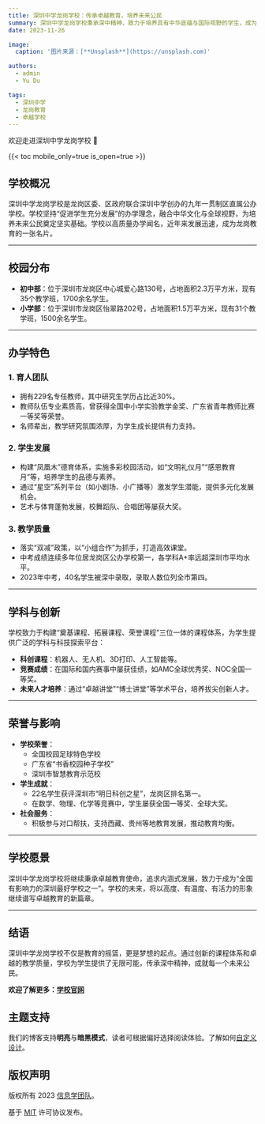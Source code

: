 ```yaml
---
title: 深圳中学龙岗学校：传承卓越教育，培养未来公民
summary: 深圳中学龙岗学校秉承深中精神，致力于培养具有中华底蕴与国际视野的学生，成为龙岗教育的卓越标杆。
date: 2023-11-26

image:
  caption: '图片来源：[**Unsplash**](https://unsplash.com)'

authors:
  - admin
  - Yu Du

tags:
  - 深圳中学
  - 龙岗教育
  - 卓越学校
---
```


欢迎走进深圳中学龙岗学校 👋

{{< toc mobile_only=true is_open=true >}}

## 学校概况

深圳中学龙岗学校是龙岗区委、区政府联合深圳中学创办的九年一贯制区直属公办学校。学校坚持“促进学生充分发展”的办学理念，融合中华文化与全球视野，为培养未来公民奠定坚实基础。学校以高质量办学闻名，近年来发展迅速，成为龙岗教育的一张名片。

---

## 校园分布

- **初中部**：位于深圳市龙岗区中心城爱心路130号，占地面积2.3万平方米，现有35个教学班，1700余名学生。
- **小学部**：位于深圳市龙岗区怡翠路202号，占地面积1.5万平方米，现有31个教学班，1500余名学生。

---

## 办学特色

### 1. **育人团队**
- 拥有229名专任教师，其中研究生学历占比近30%。
- 教师队伍专业素质高，曾获得全国中小学实验教学金奖、广东省青年教师比赛一等奖等荣誉。
- 名师辈出，教学研究氛围浓厚，为学生成长提供有力支持。

### 2. **学生发展**
- 构建“凤凰木”德育体系，实施多彩校园活动，如“文明礼仪月”“感恩教育月”等，培养学生的品德与素养。
- 通过“星空”系列平台（如小剧场、小广播等）激发学生潜能，提供多元化发展机会。
- 艺术与体育蓬勃发展，校舞蹈队、合唱团等屡获大奖。

### 3. **教学质量**
- 落实“双减”政策，以“小组合作”为抓手，打造高效课堂。
- 中考成绩连续多年位居龙岗区公办学校第一，各学科A+率远超深圳市平均水平。
- 2023年中考，40名学生被深中录取，录取人数位列全市第四。

---

## 学科与创新

学校致力于构建“奠基课程、拓展课程、荣誉课程”三位一体的课程体系，为学生提供广泛的学科与科技探索平台：
- **科创课程**：机器人、无人机、3D打印、人工智能等。
- **竞赛成绩**：在国际和国内赛事中屡获佳绩，如AMC全球优秀奖、NOC全国一等奖。
- **未来人才培养**：通过“卓越讲堂”“博士讲堂”等学术平台，培养拔尖创新人才。

---

## 荣誉与影响

- **学校荣誉**：
  - 全国校园足球特色学校
  - 广东省“书香校园种子学校”
  - 深圳市智慧教育示范校
- **学生成就**：
  - 22名学生获评深圳市“明日科创之星”，龙岗区排名第一。
  - 在数学、物理、化学等竞赛中，学生屡获全国一等奖、全球大奖。
- **社会服务**：
  - 积极参与对口帮扶，支持西藏、贵州等地教育发展，推动教育均衡。

---

## 学校愿景

深圳中学龙岗学校将继续秉承卓越教育使命，追求内涵式发展，致力于成为“全国有影响力的深圳最好学校之一”。学校的未来，将以高度、有温度、有活力的形象继续谱写卓越教育的新篇章。

---

## 结语

深圳中学龙岗学校不仅是教育的摇篮，更是梦想的起点。通过创新的课程体系和卓越的教学质量，学校为学生提供了无限可能，传承深中精神，成就每一个未来公民。

**欢迎了解更多：[学校官网](https://szlgzx.edu.cn)**

## 主题支持

我们的博客支持**明亮**与**暗黑模式**，读者可根据偏好选择阅读体验。了解如何[自定义设计](https://docs.noi.cn/design)。

## 版权声明

版权所有 2023 [信息学团队](https://noi.cn)。

基于 [MIT](https://github.com/ioi/competition-blog/LICENSE.md) 许可协议发布。